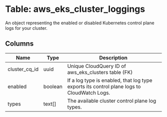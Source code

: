 
# Table: aws_eks_cluster_loggings
An object representing the enabled or disabled Kubernetes control plane logs for your cluster.
## Columns
| Name        | Type           | Description  |
| ------------- | ------------- | -----  |
|cluster_cq_id|uuid|Unique CloudQuery ID of aws_eks_clusters table (FK)|
|enabled|boolean|If a log type is enabled, that log type exports its control plane logs to CloudWatch Logs.|
|types|text[]|The available cluster control plane log types.|
